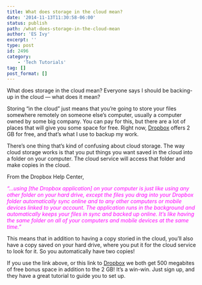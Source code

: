 ```yaml
---
title: What does storage in the cloud mean?
date: '2014-11-13T11:30:58-06:00'
status: publish
path: /what-does-storage-in-the-cloud-mean
author: 'ES Ivy'
excerpt: ''
type: post
id: 2496
category:
    - 'Tech Tutorials'
tag: []
post_format: []
---
```

What does storage in the cloud mean? Everyone says I should be backing-up in the cloud — what does it mean?

Storing “in the cloud” just means that you’re going to store your files somewhere remotely on someone else’s computer, usually a computer owned by some big company. You can pay for this, but there are a lot of places that will give you some space for free. Right now, [Dropbox](https://db.tt/NTJdiGou) offers 2 GB for free, and that’s what I use to backup my work.

There’s one thing that’s kind of confusing about cloud storage. The way cloud storage works is that you put things you want saved in the cloud into a folder on your computer. The cloud service will access that folder and make copies in the cloud.

From the Dropbox Help Center,

<span style="color: #ff00ff;">*“…using \[the Dropbox application\] on your computer is just like using any other folder on your hard drive, except the files you drag into your Dropbox folder automatically sync online and to any other computers or mobile devices linked to your account. The application runs in the background and automatically keeps your files in sync and backed up online. It’s like having the same folder on all of your computers and mobile devices at the same time.”*</span>

This means that in addition to having a copy storied in the cloud, you’ll also have a copy saved on your hard drive, where you put it for the cloud service to look for it. So you automatically have two copies!

If you use the link above, or this link to [Dropbox](https://db.tt/NTJdiGou) we both get 500 megabites of free bonus space in addition to the 2 GB! It’s a win-win. Just sign up, and they have a great tutorial to guide you to set up.